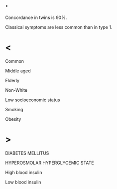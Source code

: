 # .

Concordance in twins is 90%.

Classical symptoms are less common than in type 1.

# <

Common

Middle aged

Elderly

Non-White

Low socioeconomic status

Smoking

Obesity

# >

DIABETES MELLITUS

HYPEROSMOLAR HYPERGLYCEMIC STATE

High blood insulin

Low blood insulin
